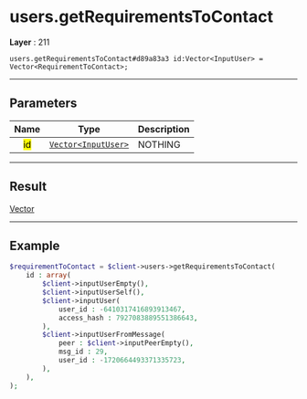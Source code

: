 # users.getRequirementsToContact

**Layer** : 211

```tl
users.getRequirementsToContact#d89a83a3 id:Vector<InputUser> = Vector<RequirementToContact>;
```

---

## Parameters

| Name | Type | Description |
| :---: | :---: | :--- |
| <mark>id</mark> | [`Vector<InputUser>`](type/InputUser) | NOTHING |

---

## Result

[Vector<RequirementToContact>](type/RequirementToContact)

---

## Example

```php
$requirementToContact = $client->users->getRequirementsToContact(
	id : array(
		$client->inputUserEmpty(),
		$client->inputUserSelf(),
		$client->inputUser(
			user_id : -6410317416893913467,
			access_hash : 7927083889551386643,
		),
		$client->inputUserFromMessage(
			peer : $client->inputPeerEmpty(),
			msg_id : 29,
			user_id : -1720664493371335723,
		),
	),
);
```